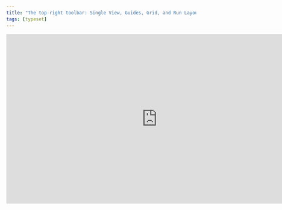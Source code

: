 ```yaml
---
title: "The top-right toolbar: Single View, Guides, Grid, and Run Layout"
tags: [typeset]
---
```

 
<html><body><section data-type="chapter" class="hsecchapter" data-hederis-type="hsecchapter" id="typeset-view-toolbar" data-pi-attrs="id: typeset-view-toolbar; data-tags: typeset;" role="doc-chapter" data-tags="typeset" data-author-name=" " data-book-title=" " title="The top-right toolbar: Single View, Guides, Grid, and Run Layout"><iframe width="800" height="450" src="https://www.youtube.com/embed/uJFdCjW8Rl8" frameborder="0" allow="accelerometer;" encrypted-media="" gyroscope="" picture-in-picture="" allowfullscreen="" id="pxraIG4qq"/><p data-embedded-html="true" id="p3SNAPjqS">INTENTIONALLY BLANK</p><p class="hblkp" data-hederis-type="hblkp" id="pH0xfLEof">At the top right of the previewer, you should see three rows of buttons. At the top are your standard page navigation buttons, to take you back to the Dashboard, to your Settings options, and the book info editor.</p><img data-hederis-type="hblkimg" class="hblkimg" id="pGQ80cDAT" src="/images/righttoolbar.png" data-img-src="/images/righttoolbar.png"/><p class="hblkp" data-hederis-type="hblkp" id="paZZBu7NM">Just below that, you have three buttons:</p><ol class="hwprnumlist" data-hederis-type="hwprnumlist" id="plmyvEosV"><li class="hblkoli" data-hederis-type="hblkoli" id="ligaIHT9M7"><p class="hblkoli" data-hederis-type="hblklip" id="p9X4HF5uA">Single View: This doesn&#8217;t do much right now, but soon it will allow you toggle between viewing your pages as spreads or as single pages.</p></li><li class="hblkoli" data-hederis-type="hblkoli" id="liKCetSIhj"><p class="hblkoli" data-hederis-type="hblklip" id="plRL4eiGR">Guides: This button toggles your page guides on and off. This guides highlight the different margin areas and the page content area, so that you can see how everything lines up.</p></li><li class="hblkoli" data-hederis-type="hblkoli" id="liykFPUTQa"><p class="hblkoli" data-hederis-type="hblklip" id="pa9C6zn0y">Grid: This toggles on and off your baseline grid, which is determined by your line-height setting in the General Page Design menu. When you turn this on, you&#8217;ll see a grid of horizontal lines on all your pages, so that you can adjust your text margins and padding as needed to ensure it all lines up with the baseline grid. See &#8220;<a href="{% link _docs/baseline-grid.md %}" data-hederis-type="hspana" id="pvr604T3A"><span class="Hyperlink" data-hederis-type="hspnspan" id="pHCmFu3wp">Working with the Baseline Grid</span></a>&#8221; for more info.</p></li></ol><p class="hblkp" data-hederis-type="hblkp" id="pafF2exNO">Below your view options, you&#8217;ll see the current page count for your book, and the Run Layout button. The Run Layout button will become your best &#8220;frenemy&#8221; as you use the app, and is how you reflow your content through your pages after you update the design.</p><p class="hblkp" data-hederis-type="hblkp" id="p453QoYOZ">Most design changes will automatically reflow your content (unless your chapters are locked, of course). However, there are a handful of design options that require you to manually click the run Layout button in order to see them. For example, changes to your Page Templates, or when you&#8217;re limiting your changes to a subset of elements (like &#8220;Only this plain text paragraph&#8221;).</p></section></body></html>
